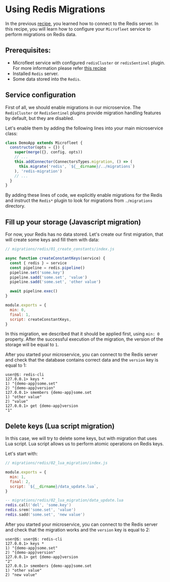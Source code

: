 # Using Redis Migrations
In the previous [recipe](./redis.md), you learned how to connect to the Redis server.
In this recipe, you will learn how to configure your `Microfleet` service to perform migrations on Redis data.

## Prerequisites:
* Microfleet service with configured `redisCluster` or `redisSentinel` plugin. For more information please refer [this recipe](./redis.md)
* Installed `Redis` server. 
* Some data stored into the `Redis`.
  
## Service configuration

First of all, we should enable migrations in our microservice. The `RedisCluster` or `RedisSentinel` plugins provide migration handling features by default, but they are disabled.

Let's enable them by adding the following lines into your main microservice class:

```javascript
class DemoApp extends Microfleet {
  constructor(opts = {}) {
    super(merge({}, config, opts))
    // ...
    this.addConnector(ConnectorsTypes.migration, () => (
      this.migrate('redis', `${__dirname}/../migrations`)
    ), 'redis-migration')
    // ...
  }
}
```

By adding these lines of code, we explicitly enable migrations for the Redis and instruct the `Redis*` plugin to look for migrations from `./migrations` directory.

## Fill up your storage (Javascript migration)
For now, your Redis has no data stored. Let's create our first migration, that will create some keys and fill them with data:

```javascript
// migrations/redis/01_create_constants/index.js

async function createConstantKeys(service) {
  const { redis } = service
  const pipeline = redis.pipeline()
  pipeline.set('some.key')
  pipeline.sadd('some.set', 'value')
  pipeline.sadd('some.set', 'other value')

  await pipeline.exec()
}

module.exports = {
  min: 0,
  final: 1,
  script: createConstantKeys,
}
```

In this migration, we described that it should be applied first, using `min: 0 ` property.
After the successful execution of the migration, the version of the storage will be equal to `1`.

After you started your microservice, you can connect to the Redis server and check that the database contains correct data and the `version` key is equal to 1:

```console
user@$: redis-cli
127.0.0.1> keys *
1) "{demo-app}some.set"
2) "{demo-app}version"
127.0.0.1> smembers {demo-app}some.set
1) "other value"
2) "value"
127.0.0.1> get {demo-app}version
"1"
```

## Delete keys (Lua script migration)
In this case, we will try to delete some keys, but with migration that uses Lua script. 
Lua script allows us to perform atomic operations on Redis keys.

Let's start with:

```javascript
// migrations/redis/02_lua_migration/index.js

module.exports = {
  min: 1,
  final: 2,
  script: `${__dirname}/data_update.lua`,
}
```

```lua
-- migrations/redis/02_lua_migration/data_update.lua
redis.call('del', 'some.key')
redis.srem('some.set', 'value')
redis.sadd('some.set', 'new value')
```

After you started your microservice, you can connect to the Redis server and check that the migration works and the `version` key is equal to 2:

```console
user@$: user@$: redis-cli
127.0.0.1> keys *
1) "{demo-app}some.set"
2) "{demo-app}version"
127.0.0.1> get {demo-app}version
"2"
127.0.0.1> smembers {demo-app}some.set
1) "other value"
2) "new value"
```
